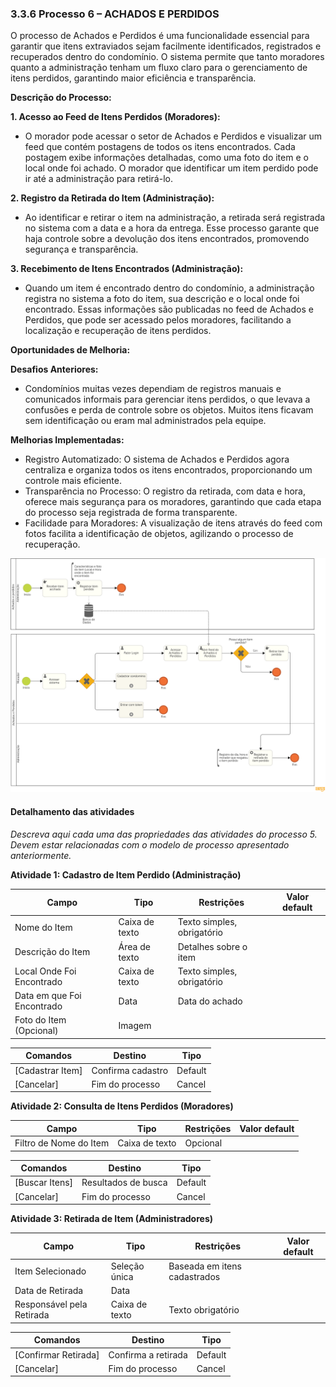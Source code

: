 ### 3.3.6 Processo 6 – ACHADOS E PERDIDOS

O processo de Achados e Perdidos é uma funcionalidade essencial para garantir que itens extraviados sejam facilmente identificados, registrados e recuperados dentro do condomínio. O sistema permite que tanto moradores quanto a administração tenham um fluxo claro para o gerenciamento de itens perdidos, garantindo maior eficiência e transparência.

**Descrição do Processo:**

**1. Acesso ao Feed de Itens Perdidos (Moradores):**
   
* O morador pode acessar o setor de Achados e Perdidos e visualizar um feed que contém postagens de todos os itens encontrados. Cada postagem exibe informações detalhadas, como uma foto do item e o local onde foi achado. O morador que identificar um item perdido pode ir até a administração para retirá-lo.

**2. Registro da Retirada do Item (Administração):**
   
* Ao identificar e retirar o item na administração, a retirada será registrada no sistema com a data e a hora da entrega. Esse processo garante que haja controle sobre a devolução dos itens encontrados, promovendo segurança e transparência.

**3. Recebimento de Itens Encontrados (Administração):**
   
* Quando um item é encontrado dentro do condomínio, a administração registra no sistema a foto do item, sua descrição e o local onde foi encontrado. Essas informações são publicadas no feed de Achados e Perdidos, que pode ser acessado pelos moradores, facilitando a localização e recuperação de itens perdidos.

**Oportunidades de Melhoria:**

**Desafios Anteriores:**

* Condomínios muitas vezes dependiam de registros manuais e comunicados informais para gerenciar itens perdidos, o que levava a confusões e perda de controle sobre os objetos. Muitos itens ficavam sem identificação ou eram mal administrados pela equipe.

**Melhorias Implementadas:**

* Registro Automatizado: O sistema de Achados e Perdidos agora centraliza e organiza todos os itens encontrados, proporcionando um controle mais eficiente.
* Transparência no Processo: O registro da retirada, com data e hora, oferece mais segurança para os moradores, garantindo que cada etapa do processo seja registrada de forma transparente.
* Facilidade para Moradores: A visualização de itens através do feed com fotos facilita a identificação de objetos, agilizando o processo de recuperação.

![Exemplo de um Modelo BPMN do PROCESSO 1](images/processo-6-achados-e-perdidos.png "Modelo BPMN do Processo 1.")

#### Detalhamento das atividades

_Descreva aqui cada uma das propriedades das atividades do processo 5. 
Devem estar relacionadas com o modelo de processo apresentado anteriormente._


**Atividade 1: Cadastro de Item Perdido (Administração)**

| **Campo**       | **Tipo**         | **Restrições** | **Valor default** |
| ---             | ---              | ---            | ---               |
| Nome do Item | Caixa de texto |  Texto simples, obrigatório  |                   |
| Descrição do Item | Área de texto	  | Detalhes sobre o item |                   |
| Local Onde Foi Encontrado |  Caixa de texto  |Texto simples, obrigatório |                   |
| Data em que Foi Encontrado | Data  |  Data do achado   |                   |
| Foto do Item (Opcional)  |   Imagem  |                |                   |

| **Comandos**         |  **Destino**                   | **Tipo**          |
| ---                  | ---                            | ---               |
|[Cadastrar Item]|Confirma cadastro  | Default |
|[Cancelar]  |     Fim do processo  |   Cancel  |


**Atividade 2: Consulta de Itens Perdidos (Moradores)**

| **Campo**       | **Tipo**         | **Restrições** | **Valor default** |
| ---             | ---              | ---            | ---               |
|Filtro de Nome do Item| Caixa de texto  |  Opcional  |                   |


| **Comandos**         |  **Destino**                   | **Tipo**          |
| ---                  | ---                            | ---               |
| [Buscar Itens]| Resultados de busca  |Default|
|    [Cancelar] |   Fim do processo      |     Cancel|

**Atividade 3: Retirada de Item (Administradores)**

| **Campo**       | **Tipo**         | **Restrições** | **Valor default** |
| ---             | ---              | ---            | ---               |
|Item Selecionado | Seleção única | Baseada em itens cadastrados |                   |
|  Data de Retirada   |  Data  |                |                   |
|  Responsável pela Retirada |  Caixa de texto    |  Texto obrigatório |                   |

| **Comandos**         |  **Destino**                   | **Tipo**          |
| ---                  | ---                            | ---               |
|[Confirmar Retirada] | Confirma a retirada  | Default |
|  [Cancelar]   |    Fim do processo  |    Cancel   |
